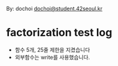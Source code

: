 By: dochoi dochoi@student.42seoul.kr

# factorization test log

- 함수 5개, 25줄 제한을 지켰습니다
- 외부함수는 write를 사용했습니다.
